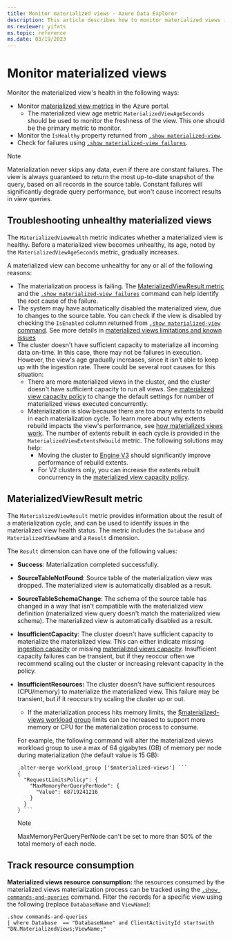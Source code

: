 ```yaml
---
title: Monitor materialized views - Azure Data Explorer
description: This article describes how to monitor materialized views in Azure Data Explorer.
ms.reviewer: yifats
ms.topic: reference
ms.date: 03/19/2023
---
```

# Monitor materialized views

Monitor the materialized view's health in the following ways:

* Monitor [materialized view metrics](../../../using-metrics.md#materialized-view-metrics) in the Azure portal.
  * The materialized view age metric `MaterializedViewAgeSeconds` should be used to monitor the freshness of the view. This one should be the primary metric to monitor.
* Monitor the `IsHealthy` property returned from [`.show materialized-view`](materialized-view-show-command.md#show-materialized-views).
* Check for failures using [`.show materialized-view failures`](materialized-view-show-failures-command.md#show-materialized-view-failures).

> [!NOTE]
>
> Materialization never skips any data, even if there are constant failures. The view is always guaranteed to return the most up-to-date snapshot of the query, based on all records in the source table. Constant failures will significantly degrade query performance, but won't cause incorrect results in view queries.

## Troubleshooting unhealthy materialized views

The `MaterializedViewHealth` metric indicates whether a materialized view is healthy. Before a materialized view becomes unhealthy, its age, noted by the `MaterializedViewAgeSeconds` metric, gradually increases.

A materialized view can become unhealthy for any or all of the following reasons:

* The materialization process is failing. The [MaterializedViewResult metric](#materializedviewresult-metric) and the [`.show materialized-view failures`](materialized-view-show-failures-command.md#show-materialized-view-failures) command can help identify the root cause of the failure.
* The system may have automatically disabled the materialized view, due to changes to the source table. You can check if the view is disabled by checking the `IsEnabled` column returned from [`.show materialized-view` command](materialized-view-show-command.md#show-materialized-views). See more details in [materialized views limitations and known issues](materialized-views-limitations.md#the-materialized-view-source)
* The cluster doesn't have sufficient capacity to materialize all incoming data on-time. In this case, there may not be failures in execution. However, the view's age gradually increases, since it isn't able to keep up with the ingestion rate. There could be several root causes for this situation:
  * There are more materialized views in the cluster, and the cluster doesn't have sufficient capacity to run all views. See [materialized view capacity policy](../capacitypolicy.md#materialized-views-capacity-policy) to change the default settings for number of materialized views executed concurrently.  
  * Materialization is slow because there are too many extents to rebuild in each materialization cycle. To learn more about why extents rebuild impacts the view's performance, see [how materialized views work](materialized-view-overview.md#how-materialized-views-work). The number of extents rebuilt in each cycle is provided in the `MaterializedViewExtentsRebuild` metric. The following solutions may help:
    * Moving the cluster to [Engine V3](../../../engine-v3.md) should significantly improve performance of rebuild extents.
    * For V2 clusters only, you can increase the extents rebuilt concurrency in the [materialized view capacity policy](../capacitypolicy.md#materialized-views-capacity-policy).

## MaterializedViewResult metric

The `MaterializedViewResult` metric provides information about the result of a materialization cycle, and can be used to identify issues in the materialized view health status. The metric includes the `Database` and `MaterializedViewName` and a `Result` dimension.

The `Result` dimension can have one of the following values:
  
* **Success**: Materialization completed successfully.
* **SourceTableNotFound**: Source table of the materialization view was dropped. The materialized view is automatically disabled as a result.
* **SourceTableSchemaChange**: The schema of the source table has changed in a way that isn't compatible with the materialized view definition (materialized view query doesn't match the materialized view schema). The materialized view is automatically disabled as a result.
* **InsufficientCapacity**: The cluster doesn't have sufficient capacity to materialize the materialized view. This can either indicate missing [ingestion capacity](../capacitypolicy.md#ingestion-capacity) or missing [materialized views capacity](../capacitypolicy.md#materialized-views-capacity-policy). Insufficient capacity failures can be transient, but if they reoccur often we recommend scaling out the cluster or increasing relevant capacity in the policy.
* **InsufficientResources:** The cluster doesn't have sufficient resources (CPU/memory) to materialize the materialized view. This failure may be transient, but if it reoccurs try scaling the cluster up or out.

  * If the materialization process hits memory limits, the [$materialized-views workload group](../workload-groups.md#materialized-views-workload-group) limits can be increased to support more memory or CPU for the materialization process to consume.
  
   For example, the following command will alter the materialized views workload group to use a max of 64 gigabytes (GB) of memory per node during materialization (the default value is 15 GB):

    ~~~kusto
    .alter-merge workload_group ['$materialized-views'] ```
    {
      "RequestLimitsPolicy": {
        "MaxMemoryPerQueryPerNode": {
          "Value": 68719241216
        }
      }
    } ```
    ~~~

    > [!NOTE]
    > MaxMemoryPerQueryPerNode can't be set to more than 50% of the total memory of each node.

## Track resource consumption

**Materialized views resource consumption:** the resources consumed by the materialized views materialization process can be tracked using the [`.show commands-and-queries`](../commands-and-queries.md#show-commands-and-queries) command. Filter the records for a specific view using the following (replace `DatabaseName` and `ViewName`):

<!-- csl -->
```kusto
.show commands-and-queries 
| where Database  == "DatabaseName" and ClientActivityId startswith "DN.MaterializedViews;ViewName;"
```
